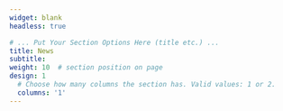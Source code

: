 ```yaml
---
widget: blank
headless: true

# ... Put Your Section Options Here (title etc.) ...
title: News
subtitle:
weight: 10  # section position on page
design: 1
  # Choose how many columns the section has. Valid values: 1 or 2.
  columns: '1'
---
```

